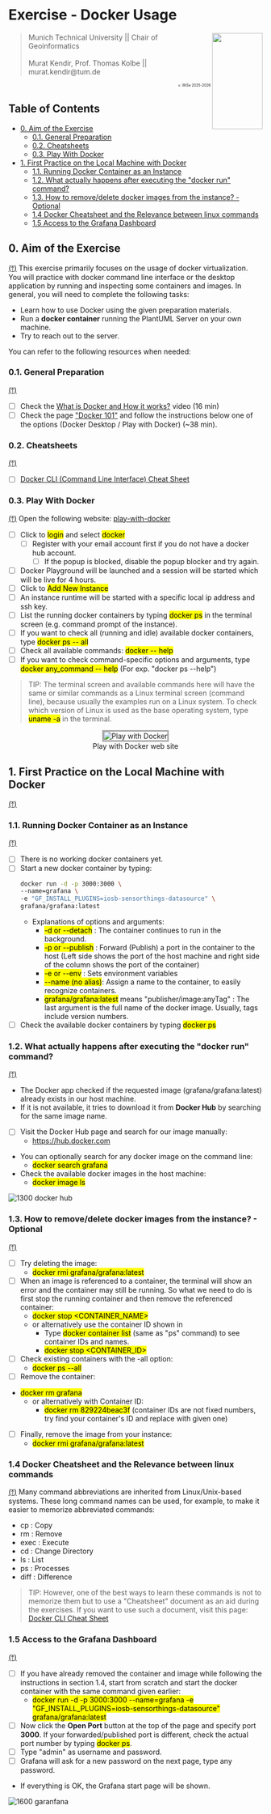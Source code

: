 # Exercise - Docker Usage

<img align="right" width=100 height=190 src="../images/TUM_Logo_blau_rgb_p.png"/>
<blockquote>
Munich Technical University || Chair of Geoinformatics </br></br>
Murat Kendir, Prof. Thomas Kolbe || murat.kendir@tum.de
</blockquote>

<div align="right" style="font-size:0.5em;">v. WiSe 2025-2026</div>

## Table of Contents

- [0. Aim of the Exercise](#0.-Aim-of-the-Exercise)
  - [0.1. General Preparation](#0.1.-General-Preparation)
  - [0.2. Cheatsheets](#0.2.-Cheatsheets)
  - [0.3. Play With Docker](#0.3.-Play-With-Docker)
- [1. First Practice on the Local Machine with Docker](#1.-First-Practice-on-the-Local-Machine-with-Docker)
  - [1.1. Running Docker Container as an Instance](#1.1.-Running-Docker-Container-as-an-Instance)
  - [1.2. What actually happens after executing the "docker run" command?](#1.2.-What-actually-happens-after-executing-the-"docker-run"-command?)
  - [1.3. How to remove/delete docker images from the instance? - Optional](#1.3.-How-to-remove/delete-docker-images-from-the-instance?---Optional)
  - [1.4 Docker Cheatsheet and the Relevance between linux commands](#1.4-Docker-Cheatsheet-and-the-Relevance-between-linux-commands)
  - [1.5 Access to the Grafana Dashboard](#1.5-Access-to-the-Grafana-Dashboard)

## 0. Aim of the Exercise

[(⤒)](#Table-of-Contents)
This exercise primarily focuses on the usage of docker virtualization. You will practice with docker command line interface or the desktop application by running and inspecting some containers and images. In general, you will need to complete the following tasks:

- Learn how to use Docker using the given preparation materials.
- Run a **docker container** running the PlantUML Server on your own machine.
- Try to reach out to the server.

You can refer to the following resources when needed:

### 0.1. General Preparation

[(⤒)](#Table-of-Contents)
- [ ] Check the <a href="https://www.youtube.com/watch?v=rOTqprHv1YE" target="_blank">What is Docker and How it works?</a> video (16 min)
- [ ] Check the page <a href="https://www.docker.com/101-tutorial/" target="_blank">"Docker 101"</a> and follow the instructions below one of the options (Docker Desktop / Play with Docker) (~38 min).

### 0.2. Cheatsheets

[(⤒)](#Table-of-Contents)
- [ ] <a href="https://docs.docker.com/get-started/docker_cheatsheet.pdf" target="_blank">Docker CLI (Command Line Interface) Cheat Sheet</a>

### 0.3. Play With Docker

[(⤒)](#Table-of-Contents)
Open the following website:
[play-with-docker](https://labs.play-with-docker.com)
- [ ] Click to <mark>login</mark> and select <mark>docker</mark>
  - [ ] Register with your email account first if you do not have a docker hub account.
    - [ ] If the popup is blocked, disable the popup blocker and try again.
- [ ] Docker Playground will be launched and a session will be started which will be live for 4 hours.
- [ ] Click to <mark>Add New Instance</mark>
- [ ] An instance runtime will be started with a specific local ip address and ssh key.
- [ ] List the running docker containers by typing <mark>docker ps</mark> in the terminal screen (e.g. command prompt of the instance).
- [ ] If you want to check all (running and idle) available docker containers, type <mark>docker ps \-\- all</mark>
- [ ] Check all available commands: <mark>docker \-\- help</mark>
- [ ] If you want to check command-specific options and arguments, type <mark>docker any_command \-\- help</mark> (For exp. "docker ps --help")

> TIP: The terminal screen and available commands here will have the same or similar commands as a Linux terminal screen (command line), because usually the examples run on a Linux system. To check which version of Linux is used as the base operating system, type <mark>uname -a</mark> in the terminal.

<figure style="width:%100;text-align: center;">
  <img src="../images/exr5/1100_play_docker.png" alt="Play with Docker" style="border:3px solid darkgray">
  <figcaption>Play with Docker web site</figcaption>
</figure> 

## 1. First Practice on the Local Machine with Docker

[(⤒)](#Table-of-Contents)

### 1.1. Running Docker Container as an Instance

[(⤒)](#Table-of-Contents)
- [ ] There is no working docker containers yet.
- [ ] Start a new docker container by typing:
    ```bash
    docker run -d -p 3000:3000 \
    --name=grafana \
    -e "GF_INSTALL_PLUGINS=iosb-sensorthings-datasource" \
    grafana/grafana:latest
    ```
  - Explanations of options and arguments:
    -  <mark>\-d or \-\-detach</mark> : The container continues to run in the background.
    - <mark>\-p or \-\-publish</mark> : Forward (Publish) a port in the container to the host (Left side shows the port of the host machine and right side of the column shows the port of the container)
    - <mark>\-e or \-\-env</mark> : Sets environment variables
    - <mark>\-\-name (no alias)</mark>: Assign a name to the container, to easily recognize containers.
    - <mark>grafana\/grafana:latest</mark> means "publisher\/image:anyTag" : The last argument is the full name of the docker image. Usually, tags include version numbers.
- [ ] Check the available docker containers by typing <mark>docker ps</mark>

### 1.2. What actually happens after executing the "docker run" command?

[(⤒)](#Table-of-Contents)
- The Docker app checked if the requested image (grafana/grafana:latest) already exists in our host machine. 
- If it is not available, it tries to download it from **Docker Hub** by searching for the same image name.

- [ ] Visit the Docker Hub page and search for our image manually:
  - https://hub.docker.com
- You can optionally search for any docker image on the command line:
  - <mark>docker search grafana</mark>
- Check the available docker images in the host machine:
  - <mark>docker image ls</mark>

![1300 docker hub](../images/exr5/1300_docker_hub.png)

### 1.3. How to remove/delete docker images from the instance? - Optional

[(⤒)](#Table-of-Contents)
- [ ] Try deleting the image:
  - <mark>docker rmi grafana/grafana:latest</mark>
- [ ] When an image is referenced to a container, the terminal will show an error and the container may still be running. So what we need to do is first stop the running container and then remove the referenced container:
  - <mark>docker stop \<CONTAINER_NAME\></mark>
  - or alternatively use the container ID shown in
    - Type <mark>docker container list</mark> (same as "ps" command) to see container IDs and names.
    - <mark>docker stop \<CONTAINER_ID\></mark>
- [ ] Check existing containers with the -all option:
  - <mark>docker ps \-\-all</mark>
- [ ] Remove the container:
- <mark>docker rm grafana</mark>
  - or alternatively with Container ID:
    - <mark>docker rm 829224beac3f</mark> (container IDs are not fixed numbers, try find your container's ID and replace with given one)
- [ ] Finally, remove the image from your instance:
  - <mark>docker rmi grafana\/grafana:latest</mark>

### 1.4 Docker Cheatsheet and the Relevance between linux commands

[(⤒)](#Table-of-Contents)
Many command abbreviations are inherited from Linux/Unix-based systems. These long command names can be used, for example, to make it easier to memorize abbreviated commands:
- cp : Copy
- rm : Remove
- exec : Execute
- cd : Change Directory
- ls : List
- ps : Processes
- diff : Difference

> TIP: However, one of the best ways to learn these commands is not to memorize them but to use a "Cheatsheet" document as an aid during the exercises. If you want to use such a document, visit this page: [Docker CLI Cheat Sheet](https://docs.docker.com/get-started/docker_cheatsheet.pdf)

### 1.5 Access to the Grafana Dashboard

[(⤒)](#Table-of-Contents)
- [ ] If you have already removed the container and image while following the instructions in section 1.4, start from scratch and start the docker container with the same command given earlier:
  - <mark>docker run -d -p 3000:3000 --name=grafana \-e "GF_INSTALL_PLUGINS=iosb-sensorthings-datasource" grafana/grafana:latest</mark>
- [ ] Now click the **Open Port** button at the top of the page and specify port **3000**. If your forwarded/published port is different, check the actual port number by typing <mark>docker ps</mark>.
- [ ] Type "admin" as username and password.
- [ ] Grafana will ask for a new password on the next page, type any password.
- If everything is OK, the Grafana start page will be shown.

![1600 garanfana](../images/exr5/1600_grafana.png)
